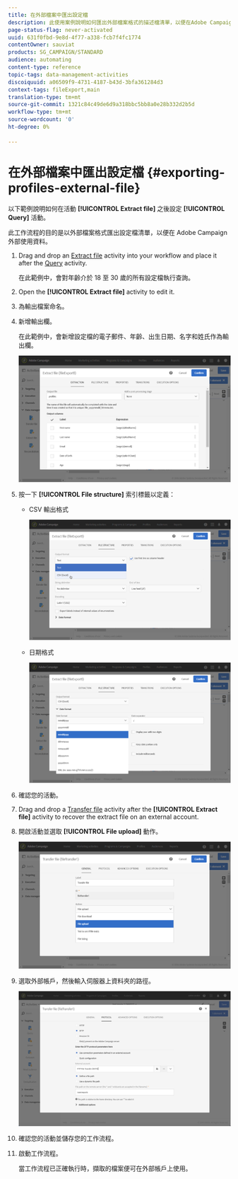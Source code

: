 ```yaml
---
title: 在外部檔案中匯出設定檔
description: 此使用案例說明如何匯出外部檔案格式的描述檔清單，以便在Adobe Campaign外部使用資料。
page-status-flag: never-activated
uuid: 631f0fbd-9e8d-4f77-a338-fcb7f4fc1774
contentOwner: sauviat
products: SG_CAMPAIGN/STANDARD
audience: automating
content-type: reference
topic-tags: data-management-activities
discoiquuid: a06509f9-4731-4187-b43d-3bfa361284d3
context-tags: fileExport,main
translation-type: tm+mt
source-git-commit: 1321c84c49de6d9a318bbc5bb8a0e28b332d2b5d
workflow-type: tm+mt
source-wordcount: '0'
ht-degree: 0%

---
```



# 在外部檔案中匯出設定檔 {#exporting-profiles-external-file}

以下範例說明如何在活動 **[!UICONTROL Extract file]** 之後設定 **[!UICONTROL Query]** 活動。

此工作流程的目的是以外部檔案格式匯出設定檔清單，以便在 Adobe Campaign 外部使用資料。

1. Drag and drop an [Extract file](../../automating/using/extract-file.md) activity into your workflow and place it after the [Query](../../automating/using/query.md) activity.

   在此範例中，會對年齡介於 18 至 30 歲的所有設定檔執行查詢。

1. Open the **[!UICONTROL Extract file]** activity to edit it.
1. 為輸出檔案命名。
1. 新增輸出欄。

   在此範例中，會新增設定檔的電子郵件、年齡、出生日期、名字和姓氏作為輸出欄。

   ![](assets/wkf_data_export6.png)

1. 按一下 **[!UICONTROL File structure]** 索引標籤以定義：

   * CSV 輸出格式

      ![](assets/wkf_data_export7.png)

   * 日期格式

      ![](assets/wkf_data_export9.png)

1. 確認您的活動。
1. Drag and drop a [Transfer file](../../automating/using/transfer-file.md) activity after the **[!UICONTROL Extract file]** activity to recover the extract file on an external account.
1. 開啟活動並選取 **[!UICONTROL File upload]** 動作。

   ![](assets/wkf_data_export11.png)

1. 選取外部帳戶，然後輸入伺服器上資料夾的路徑。

   ![](assets/wkf_data_export12.png)

1. 確認您的活動並儲存您的工作流程。
1. 啟動工作流程。

   當工作流程已正確執行時，擷取的檔案便可在外部帳戶上使用。
